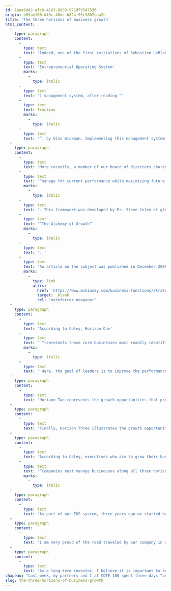 ```yaml
---
id: 1aaa6d42-afc8-4163-8683-971d79547536
origin: b89ae100-d43c-46dc-b824-95c9807eaa2c
title: 'The three horizons of business growth'
html_content:
  -
    type: paragraph
    content:
      -
        type: text
        text: 'Indeed, one of the first initiatives of Sébastien LeBlanc, president of COTE 100 for more than three years, was to set up the EOS ('
      -
        type: text
        text: 'Entrepreneurial Operating System'
        marks:
          -
            type: italic
      -
        type: text
        text: ') management system, after reading “'
      -
        type: text
        text: Traction
        marks:
          -
            type: italic
      -
        type: text
        text: '”, by Gino Wickman. Implementing this management system within our company has surely been one of the best investments our company has made over the past 20 years. The EOS system is relatively simple and filled with “common sense”, but it has given us the tools to run our business better.'
  -
    type: paragraph
    content:
      -
        type: text
        text: 'More recently, a member of our board of directors shared with us the concept of the “three horizons of growth”, a strategic framework that allows executives to '
      -
        type: text
        text: '“manage for current performance while maximizing future opportunities for growth”'
        marks:
          -
            type: italic
      -
        type: text
        text: '. This framework was developed by Mr. Steve Coley of global strategy consulting firm McKinsey & Company and presented in more detail in his book '
      -
        type: text
        text: '“The Alchemy of Growth”'
        marks:
          -
            type: italic
      -
        type: text
        text: '. '
      -
        type: text
        text: 'An article on the subject was published in December 2009 by McKinsey.'
        marks:
          -
            type: link
            attrs:
              href: 'https://www.mckinsey.com/business-functions/strategy-and-corporate-finance/our-insights/enduring-ideas-the-three-horizons-of-growth'
              target: _blank
              rel: 'noreferrer noopener'
  -
    type: paragraph
    content:
      -
        type: text
        text: 'According to Coley, Horizon One'
      -
        type: text
        text: ' “represents those core businesses most readily identified with the company name and those that provide the greatest profits and cash flow.”'
        marks:
          -
            type: italic
      -
        type: text
        text: ' Here, the goal of leaders is to improve the performance of such activities in order to maximize their value.'
  -
    type: paragraph
    content:
      -
        type: text
        text: "Horizon Two represents the growth opportunities that present themselves to the company. At this level, leaders are trying to identify growth avenues that could whip up its growth over the next few years. Such opportunities will require potentially substantial investments, which could weigh on the company's profitability in the short term."
  -
    type: paragraph
    content:
      -
        type: text
        text: 'Finally, Horizon Three illustrates the growth opportunities available to the company, but which, if successful, would only have a long-term financial and strategic impact, several years from now. For example, investments in R & D over a horizon of several years. Often, it is precisely these projects that executives too concerned with maximizing short-term profits will eliminate because they reduce the short-term profits of the company while their future profits are distant and uncertain.'
  -
    type: paragraph
    content:
      -
        type: text
        text: 'According to Coley, executives who aim to grow their business over the long term and last longer than a generation should have plans and invest roughly equally in each of the three growth horizons. As Coley wrote, '
      -
        type: text
        text: '“Companies must manage businesses along all three horizons concurrently."'
        marks:
          -
            type: italic
  -
    type: paragraph
    content:
      -
        type: text
        text: 'As part of our EOS system, three years ago we started by setting ambitious goals for 2030. Then, based on those goals, we set our corporate goals for three years, which then led to our goals for the next year. The setting of such objectives has forced us to not only think in terms of the elements to be improved over the next year (Horizon One), but also to think about the investments to be made in order to allow us to reach our objectives in the medium term (three years or Horizon Two). We also need to think about what seeds we will need to sow now if we are to achieve our long-term goals (10 years or Horizon Three). We repeat this exercise every year to measure our progress toward achieving our long-term goals and to set our goals for the next three- and one-year horizons.'
  -
    type: paragraph
    content:
      -
        type: text
        text: 'I am very proud of the road traveled by our company in recent years and even more proud of its prospects for the years to come. Applying the EOS system has given us a management framework, tools, and a discipline to set our corporate goals across three growth horizons.'
  -
    type: paragraph
    content:
      -
        type: text
        text: 'As a long-term investor, I believe it is important to keep these three growth horizons in mind when assessing the prospects for companies in your portfolio as well as any potential new investments. Are the leaders of these companies working in parallel on projects belonging to the three horizons of growth or, as unfortunately is the case with too many companies, are they rather obsessed with their performance for the next quarter?'
chapeau: "Last week, my partners and I at COTE 100 spent three days “on retreat” (personally, I prefer the term “planning session” to that of “retreat”!) to discuss our company's growth strategy, plan its next fiscal year and establish our short-, medium- and longer-term goals. It is a demanding exercise, but very rewarding, that we have been repeating every year for the past three years."
slug: the-three-horizons-of-business-growth
---
```


